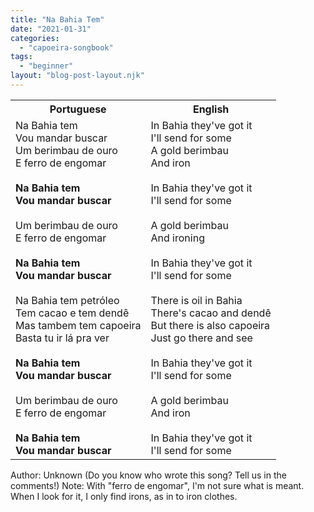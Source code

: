 ```yaml
---
title: "Na Bahia Tem"
date: "2021-01-31"
categories: 
  - "capoeira-songbook"
tags: 
  - "beginner"
layout: "blog-post-layout.njk"
---
```


<table class="capoeira-table">
    <tr class="header-row">
        <th>Portuguese</th>
        <th>English</th>
    </tr>
    <tr>
        <td>Na Bahia tem<br>
        Vou mandar buscar<br>
        Um berimbau de ouro<br>
        E ferro de engomar<br>
        <br>
        <strong>Na Bahia tem<br>
        Vou mandar buscar</strong><br>
        <br>
        Um berimbau de ouro<br>
        E ferro de engomar<br>
        <br>
        <strong>Na Bahia tem<br>
        Vou mandar buscar</strong><br>
        <br>
        Na Bahia tem petróleo<br>
        Tem cacao e tem dendê<br>
        Mas tambem tem capoeira<br>
        Basta tu ir lá pra ver<br>
        <br>
        <strong>Na Bahia tem<br>
        Vou mandar buscar</strong><br>
        <br>
        Um berimbau de ouro<br>
        E ferro de engomar<br>
        <br>
        <strong>Na Bahia tem<br>
        Vou mandar buscar</strong></td>
        <td>In Bahia they've got it<br>
        I'll send for some<br>
        A gold berimbau<br>
        And iron<br>
        <br>
        In Bahia they've got it<br>
        I'll send for some<br>
        <br>
        A gold berimbau<br>
        And ironing<br>
        <br>
        In Bahia they've got it<br>
        I'll send for some<br>
        <br>
        There is oil in Bahia<br>
        There's cacao and dendê<br>
        But there is also capoeira<br>
        Just go there and see<br>
        <br>
        In Bahia they've got it<br>
        I'll send for some<br>
        <br>
        A gold berimbau<br>
        And iron<br>
        <br>
        In Bahia they've got it<br>
        I'll send for some</td>
    </tr>
</table>

<figcaption>
Author: Unknown (Do you know who wrote this song? Tell us in the comments!)  
Note: With "ferro de engomar", I'm not sure what is meant. When I look for it, I only find irons, as in to iron clothes.
</figcaption>